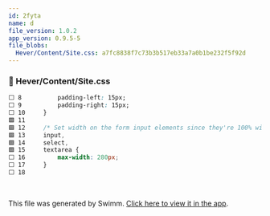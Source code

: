 ```yaml
---
id: 2fyta
name: d
file_version: 1.0.2
app_version: 0.9.5-5
file_blobs:
  Hever/Content/Site.css: a7fc8838f7c73b3b517eb33a7a0b1be232f5f92d
---
```




<!-- NOTE-swimm-snippet: the lines below link your snippet to Swimm -->
### 📄 Hever/Content/Site.css
```css
⬜ 8          padding-left: 15px;
⬜ 9          padding-right: 15px;
⬜ 10     }
🟩 11     
🟩 12     /* Set width on the form input elements since they're 100% wide by default */
🟩 13     input,
🟩 14     select,
🟩 15     textarea {
⬜ 16         max-width: 280px;
⬜ 17     }
⬜ 18     
```

<br/>

This file was generated by Swimm. [Click here to view it in the app](https://swimm-web-app.web.app/repos/Z2l0aHViJTNBJTNBSGV2ZXIlM0ElM0FhbWl0MjA2/docs/2fyta).